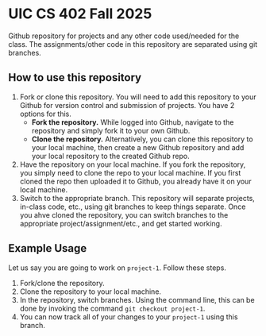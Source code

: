# UIC CS 402 Fall 2025
Github repository for projects and any other code used/needed for the class. The assignments/other code in this repository are separated using git branches.

## How to use this repository
1. Fork or clone this repository. You will need to add this repository to your Github for version control and submission of projects. You have 2 options for this.
    - **Fork the repository.** While logged into Github, navigate to the repository and simply fork it to your own Github.
    - **Clone the repository.** Alternatively, you can clone this repository to your local machine, then create a new Github repository and add your local repository to the created Github repo.
2. Have the repository on your local machine. If you fork the repository, you simply need to clone the repo to your local machine. If you first cloned the repo then uploaded it to Github, you already have it on your local machine.
3. Switch to the appropriate branch. This repository will separate projects, in-class code, etc., using git branches to keep things separate. Once you ahve cloned the repository, you can switch branches to the appropriate project/assignment/etc., and get started working.

## Example Usage
Let us say you are going to work on `project-1`. Follow these steps.
1. Fork/clone the repository.
2. Clone the repository to your local machine.
3. In the repository, switch branches. Using the command line, this can be done by invoking the command `git checkout project-1`.
4. You can now track all of your changes to your `project-1` using this branch.
